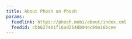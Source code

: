```yaml
---
title: About Phosh on Phosh
params:
  feedlink: https://phosh.mobi/about/index.xml
  feedid: cbb627401f16ad2548b94ec69a16bcee
---
```

